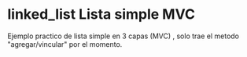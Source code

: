 # linked_list Lista simple MVC
Ejemplo practico de lista simple en 3 capas (MVC) , solo trae el metodo "agregar/vincular" por el momento.
